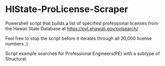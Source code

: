 # HIState-ProLicense-Scraper
Powershell script that builds a list of specified professional licenses from the Hawaii State Database at https://pvl.ehawaii.gov/pvlsearch/

Feel free to stop the script before it iterates through all 20,000 license numbers ;)

Script example searches for Professional Engineers(PE) with a subtype of Structural. 
